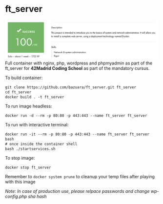 # ft_server

![100/100 score](./ft_server_success.png)
Full container with nginx, php, wordpress and phpmyadmin as part of the ft_server for **42Madrid Coding School** as part of the mandatory cursus.

To build container:

```
git clone https://github.com/bazuara/ft_server.git ft_server
cd ft_server
docker build . -t ft_server
```
To run image headless:

```
docker run -d --rm -p 80:80 -p 443:443 --name ft_server ft_server
```

To run with interactive terminal:

```
docker run -it --rm -p 80:80 -p 443:443 --name ft_server ft_server bash
# once inside the container shell
bash ./startservices.sh
```
To stop image:
```
docker stop ft_server
```

Remember to ` docker system prune ` to cleanup your temp files after playing with this image

*Note: In case of production use, please relpace passwords and change wp-config.php sha hash*
